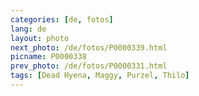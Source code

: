 ```yaml
---
categories: [de, fotos]
lang: de
layout: photo
next_photo: /de/fotos/P0000339.html
picname: P0000338
prev_photo: /de/fotos/P0000331.html
tags: [Dead Hyena, Maggy, Purzel, Thilo]
---
```

